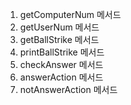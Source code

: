 1. getComputerNum 메서드
2. getUserNum 메서드
3. getBallStrike 메서드
4. printBallStrike 메서드
5. checkAnswer 메서드
6. answerAction 메서드
7. notAnswerAction 메서드